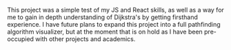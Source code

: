 This project was a simple test of my JS and React skills, as well as a way for me to gain in depth understanding of Dijkstra's by getting firsthand experience.
I have future plans to expand this project into a full pathfinding algorithm visualizer, but at the moment that is on hold as I have been pre-occupied with other projects and academics.
